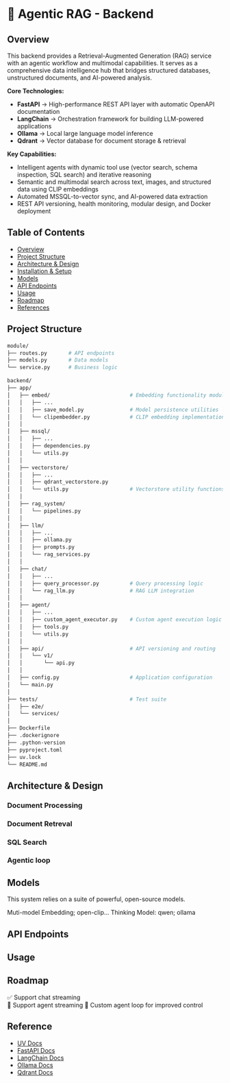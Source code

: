 # 🤖 Agentic RAG - Backend

## Overview
This backend provides a Retrieval-Augmented Generation (RAG) service with an 
agentic workflow and multimodal capabilities. It serves as a comprehensive data intelligence hub that bridges structured databases, unstructured documents, and AI-powered analysis.

**Core Technologies:**
- **FastAPI** → High-performance REST API layer with automatic OpenAPI documentation
- **LangChain** → Orchestration framework for building LLM-powered applications
- **Ollama** → Local large language model inference
- **Qdrant** → Vector database for document storage & retrieval

**Key Capabilities:**
- Intelligent agents with dynamic tool use (vector search, schema inspection, SQL search) and iterative reasoning
- Semantic and multimodal search across text, images, and structured data using CLIP embeddings
- Automated MSSQL-to-vector sync, and AI-powered data extraction
- REST API versioning, health monitoring, modular design, and Docker deployment

## Table of Contents
- [Overview](#overview)
- [Project Structure](#project-structure)
- [Architecture & Design](#architecture--design)
- [Installation & Setup](#installation--setup)
- [Models](#models)
- [API Endpoints](#api-endpoints)
- [Usage](#usage)
- [Roadmap](#roadmap)
- [References](#reference)


## Project Structure
```bash
module/
├── routes.py       # API endpoints
├── models.py       # Data models
└── service.py      # Business logic
```
```bash
backend/
├── app/
│   ├── embed/                          # Embedding functionality module
│   │   ├── ...
│   │   ├── save_model.py               # Model persistence utilities
│   │   └── clipembedder.py             # CLIP embedding implementation
│   │
│   ├── mssql/
│   │   ├── ...
│   │   ├── dependencies.py
│   │   └── utils.py
│   │
│   ├── vectorstore/
│   │   ├── ...
│   │   ├── qdrant_vectorstore.py
│   │   └── utils.py                    # Vectorstore utility functions
│   │
│   ├── rag_system/
│   │   └── pipelines.py
│   │
│   ├── llm/
│   │   ├── ...
│   │   ├── ollama.py
│   │   ├── prompts.py
│   │   └── rag_services.py
│   │
│   ├── chat/
│   │   ├── ...
│   │   ├── query_processor.py          # Query processing logic
│   │   └── rag_llm.py                  # RAG LLM integration
│   │
│   ├── agent/
│   │   ├── ...
│   │   ├── custom_agent_executor.py    # Custom agent execution logic
│   │   ├── tools.py
│   │   └── utils.py
│   │
│   ├── api/                            # API versioning and routing
│   │   └── v1/
│   │       └── api.py
│   │
│   ├── config.py                       # Application configuration
│   └── main.py
│
├── tests/                              # Test suite
│   ├── e2e/
│   └── services/
│
├── Dockerfile
├── .dockerignore
├── .python-version
├── pyproject.toml
├── uv.lock
└── README.md
```


## Architecture & Design
### Document Processing
<!-- ![](/Documentation/images/Document%20Preprocessing.png) -->

<div align="center>
    <img src="/Documentation/images/Document Preprocessing.png" alt="Documant Processing Pipeline" width="600"/>
</div>

### Document Retreval
<div align="center>
    <img src="/Documentation/images/Vector Search.png" alt="Documant Retreval Pipeline" width="600"/>
</div>

### SQL Search
<div align="center>
    <img src="/Documentation/images/SQL Search.png" alt="SQL Search Pipeline" width="600"/>
</div>

### Agentic loop
<div align="center>
    <img src="/Documentation/images/Agent Pipeline.png" alt="Agent Pipeline" width="600"/>
</div>

## Models
This system relies on a suite of powerful, open-source models.

Muti-model Embedding; open-clip...
Thinking Model: qwen; ollama


## API Endpoints


## Usage


## Roadmap
✅ Support chat streaming\
🔲 Support agent streaming
🔲 Custom agent loop for improved control

## Reference
- [UV Docs](https://docs.astral.sh/uv/)
- [FastAPI Docs](https://fastapi.tiangolo.com/reference/)
- [LangChain Docs](https://python.langchain.com/api_reference/)
- [Ollama Docs](https://github.com/ollama/ollama/blob/main/docs/README.md)
- [Qdrant Docs](https://qdrant.tech/documentation/)
